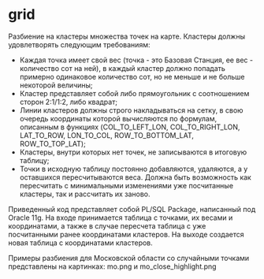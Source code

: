 # grid

Разбиение на кластеры множества точек на карте.
Кластеры должны удовлетворять следующим требованиям:
 - Каждая точка имеет свой вес (точка - это Базовая Станция, ее вес - количество сот на ней), в каждый кластер должно попадать примерно одинаковое количество сот, но не меньше и не больше некоторой величины;
 - Кластер представляет собой либо прямоугольник с соотношением сторон 2:1/1:2, либо квадрат;
 - Линии кластеров должны строго накладываться на сетку, в свою очередь координаты которой вычисляются по формулам, описанным в функциях (COL_TO_LEFT_LON, COL_TO_RIGHT_LON, LAT_TO_ROW, LON_TO_COL, ROW_TO_BOTTOM_LAT, ROW_TO_TOP_LAT);
 - Кластеры, внутри которых нет точек, не записываются в итоговую таблицу;
 - Точки в исходную таблицу постоянно добавляются, удаляются, а у оставшихся пересчитываются веса. Должна быть возможность как пересчитать с минимальными изменениями уже посчитанные кластеры, так и рассчитать их заново.
 
Приведенный код представляет собой PL/SQL Package, написанный под Oracle 11g.
На входе принимается таблица с точками, их весами и координатами, а также в случае пересчета таблица с уже посчитанными ранее координатами кластеров.
На выходе создается новая таблица с координатами кластеров.

Примеры разбиения для Московской области со случайными точками представлены на картинках: mo.png и mo_close_highlight.png